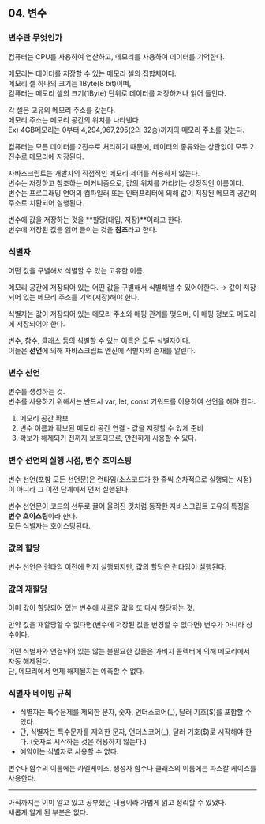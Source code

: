 ## 04. 변수

### 변수란 무엇인가
컴퓨터는 CPU를 사용하여 연산하고, 메모리를 사용하여 데이터를 기억한다.

메모리는 데이터를 저장할 수 있는 메모리 셀의 집합체이다.<br/>
메모리 셀 하나의 크기는 1Byte(8 bit)이며,<br/>
컴퓨터는 메모리 셀의 크기(1Byte) 단위로 데이터를 저장하거나 읽어 들인다.

각 셀은 고유의 메모리 주소를 갖는다.<br />
메모리 주소는 메모리 공간의 위치를 나타낸다.<br />
Ex) 4GB메모리는 0부터 4,294,967,295(2의 32승)까지의 메모리 주소를 갖는다.

컴퓨터는 모든 데이터를 2진수로 처리하기 때문에, 데이터의 종류와는 상관없이 모두 2진수로 메모리에 저장된다.

자바스크립트는 개발자의 직접적인 메모리 제어를 허용하지 않는다.<br />
변수는 저장하고 참조하는 메커니즘으로, 값의 위치를 가리키는 상징적인 이름이다.<br/>
변수는 프로그래밍 언어의 컴파일러 또는 인터프리터에 의해 값이 저장된 메모리 공간의 주소로 치환되어 실행된다.

변수에 값을 저장하는 것을 **할당(대입, 저장)**이라고 한다.<br/>
변수에 저장된 값을 읽어 들이는 것을 **참조**라고 한다.

### 식별자
어떤 값을 구별해서 식별할 수 있는 고유한 이름.

메모리 공간에 저장되어 있는 어떤 값을 구별해서 식별해낼 수 있어야한다. → 값이 저장되어 있는 메모리 주소를 기억(저장)해야 한다.

식별자는 값이 저장되어 있는 메모리 주소와 매핑 관계를 맺으며, 이 매핑 정보도 메모리에 저장되어야 한다.

변수, 함수, 클래스 등의 식별할 수 있는 이름은 모두 식별자이다.<br />
이들은 **선언**에 의해 자바스크립트 엔진에 식별자의 존재를 알린다.

### 변수 선언
변수를 생성하는 것.<br />
변수를 사용하기 위해서는 반드시 var, let, const 키워드를 이용하여 선언을 해야 한다.

1. 메모리 공간 확보
2. 변수 이름과 확보된 메모리 공간 연결 - 값을 저장할 수 있게 준비
3. 확보가 해제되기 전까지 보호되므로, 안전하게 사용할 수 있다.

### 변수 선언의 실행 시점, 변수 호이스팅
변수 선언(포함 모든 선언문)은 런타임(소스코드가 한 줄씩 순차적으로 실행되는 시점)이 아니라 그 이전 단계에서 먼저 실행된다.

변수 선언문이 코드의 선두로 끌어 올려진 것처럼 동작한 자바스크립트 고유의 특징을 **변수 호이스팅**이라 한다.<br/>
모든 식별자는 호이스팅된다.

### 값의 할당
변수 선언은 런타임 이전에 먼저 실행되지만, 값의 할당은 런타임이 실행된다.

### 값의 재할당
이미 값이 할당되어 있는 변수에 새로운 값을 또 다시 할당하는 것.

만약 값을 재할당할 수 없다면(변수에 저장된 값을 변경할 수 없다면) 변수가 아니라 상수이다.

어떤 식별자와 연결되어 있는 않는 불필요한 값들은 가비지 콜렉터에 의해 메모리에서 자동 해제된다.<br />
단, 메모리에서 언제 해제될지는 예측할 수 없다.

### 식별자 네이밍 규칙
- 식별자는 특수문제를 제외한 문자, 숫자, 언더스코어(_), 달러 기호($)를 포함할 수 있다.
- 단, 식별자는 특수문자를 제외한 문자, 언더스코어(_), 달러 기호($)로 시작해야 한다. (숫자로 시작하는 것은 허용하지 않는다.)
- 예약어는 식별자로 사용할 수 없다.


변수나 함수의 이름에는 카멜케이스, 생성자 함수나 클래스의 이름에는 파스칼 케이스를 사용한다.

--- 
아직까지는 이미 알고 있고 공부했던 내용이라 가볍게 읽고 정리할 수 있었다.<br />
새롭게 알게 된 부분은 없다.